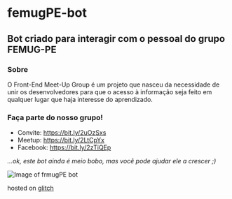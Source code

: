 # femugPE-bot

## Bot criado para interagir com o pessoal do grupo FEMUG-PE

### Sobre
O Front-End Meet-Up Group é um projeto que nasceu da necessidade de unir os desenvolvedores para que o acesso à informação seja feito em qualquer lugar que haja interesse do aprendizado.

### Faça parte do nosso grupo!
 - Convite: https://bit.ly/2uOzSxs 
 - Meetup: https://bit.ly/2LtCpYx 
 - Facebook: https://bit.ly/2zTiQEp

_...ok, este bot ainda é meio bobo, mas você pode ajudar ele a crescer ;)_

![Image of frmugPE bot](https://github.com/wesmelo/femugPE-bot/blob/master/src/img/FEMUG_bot.png)

hosted on [glitch]

[glitch]: https://glitch.com/edit/#!/wonderful-rail
